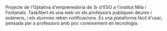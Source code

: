 Projecte de l'Optativa d'emprenedoria de 3r d'ESO a l'institut Mila i Fontanals. TaskAlert és una web on els professors publiquen deures i exàmens, i els alumnes reben notificacions. És una plataforma fàcil d'usar, pensada per a professors amb poc coneixement en tecnologia.
